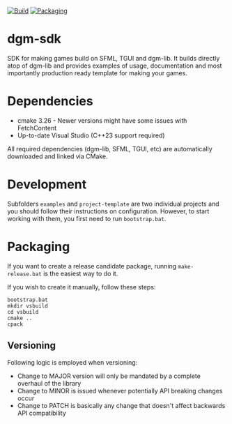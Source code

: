 [![Build](https://github.com/nerudaj/dgm-sdk/actions/workflows/build.yml/badge.svg)](https://github.com/nerudaj/dgm-sdk/actions/workflows/build.yml) [![Packaging](https://github.com/nerudaj/dgm-sdk/actions/workflows/packaging.yml/badge.svg)](https://github.com/nerudaj/dgm-sdk/actions/workflows/packaging.yml)

# dgm-sdk

SDK for making games build on SFML, TGUI and dgm-lib. It builds directly atop of dgm-lib and provides examples of usage, documentation and most importantly production ready template for making your games.

# Dependencies

 * cmake 3.26 - Newer versions might have some issues with FetchContent
 * Up-to-date Visual Studio (C++23 support required)
 
All required dependencies (dgm-lib, SFML, TGUI, etc) are automatically downloaded and linked via CMake.

# Development

Subfolders `examples` and `project-template` are two individual projects and you should follow their instructions on configuration. However, to start working with them, you first need to run `bootstrap.bat`.

# Packaging

If you want to create a release candidate package, running `make-release.bat` is the easiest way to do it.

If you wish to create it manually, follow these steps:

```
bootstrap.bat
mkdir vsbuild
cd vsbuild
cmake ..
cpack
```

## Versioning

Following logic is employed when versioning:

* Change to MAJOR version will only be mandated by a complete overhaul of the library
* Change to MINOR is issued whenever potentially API breaking changes occur
* Change to PATCH is basically any change that doesn't affect backwards API compatibility
